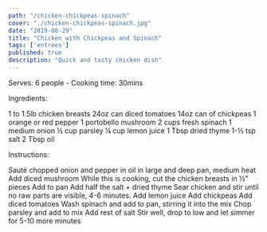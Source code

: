 ```yaml
---
path: "/chicken-chickpeas-spinach"
cover: "./chicken-chickpeas-spinach.jpg"
date: "2019-08-29"
title: "Chicken with Chickpeas and Spinach"
tags: ['entrees']
published: true
description: "Quick and tasty chicken dish"
---
```


Serves: 6 people - Cooking time: 30mins

Ingredients:

1 to 1.5lb chicken breasts
24oz can diced tomatoes
14oz can of chickpeas
1 orange or red pepper
1 portobello mushroom
2 cups fresh spinach
1 medium onion
½ cup parsley
¼ cup lemon juice
1 Tbsp dried thyme
1-½ tsp salt
2 Tbsp oil

Instructions:

Sauté chopped onion and pepper in oil in large and deep pan, medium heat
Add diced mushroom
While this is cooking, cut the chicken breasts in ½” pieces
Add to pan
Add half the salt + dried thyme
Sear chicken and stir until no raw parts are visible, 4-6 minutes.
Add lemon juice
Add chickpeas
Add diced tomatoes
Wash spinach and add to pan, stirring it into the mix
Chop parsley and add to mix
Add rest of salt
Stir well, drop to low and let simmer for 5-10 more minutes
